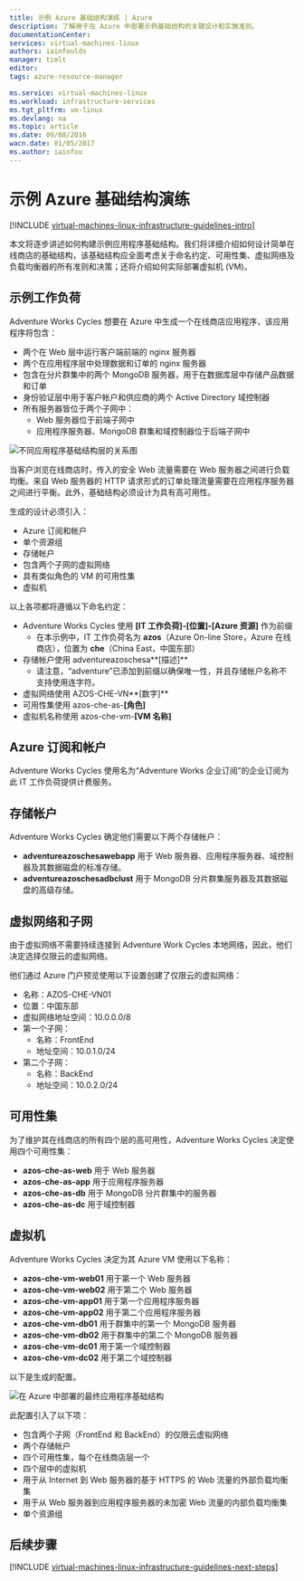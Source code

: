 ```yaml
---
title: 示例 Azure 基础结构演练 | Azure
description: 了解用于在 Azure 中部署示例基础结构的关键设计和实施准则。
documentationCenter: 
services: virtual-machines-linux
authors: iainfoulds
manager: timlt
editor: 
tags: azure-resource-manager

ms.service: virtual-machines-linux
ms.workload: infrastructure-services
ms.tgt_pltfrm: vm-linux
ms.devlang: na
ms.topic: article
ms.date: 09/08/2016
wacn.date: 01/05/2017
ms.author: iainfou
---
```


# 示例 Azure 基础结构演练

[!INCLUDE [virtual-machines-linux-infrastructure-guidelines-intro](../../includes/virtual-machines-linux-infrastructure-guidelines-intro.md)]

本文将逐步讲述如何构建示例应用程序基础结构。我们将详细介绍如何设计简单在线商店的基础结构，该基础结构应全面考虑关于命名约定、可用性集、虚拟网络及负载均衡器的所有准则和决策；还将介绍如何实际部署虚拟机 (VM)。

## 示例工作负荷

Adventure Works Cycles 想要在 Azure 中生成一个在线商店应用程序，该应用程序将包含：

- 两个在 Web 层中运行客户端前端的 nginx 服务器
- 两个在应用程序层中处理数据和订单的 nginx 服务器
- 包含在分片群集中的两个 MongoDB 服务器，用于在数据库层中存储产品数据和订单
- 身份验证层中用于客户帐户和供应商的两个 Active Directory 域控制器
- 所有服务器皆位于两个子网中：
    - Web 服务器位于前端子网中
    - 应用程序服务器、MongoDB 群集和域控制器位于后端子网中

![不同应用程序基础结构层的关系图](./media/virtual-machines-common-infrastructure-service-guidelines/example-tiers.png)

当客户浏览在线商店时，传入的安全 Web 流量需要在 Web 服务器之间进行负载均衡。来自 Web 服务器的 HTTP 请求形式的订单处理流量需要在应用程序服务器之间进行平衡。此外，基础结构必须设计为具有高可用性。

生成的设计必须引入：

- Azure 订阅和帐户
- 单个资源组
- 存储帐户
- 包含两个子网的虚拟网络
- 具有类似角色的 VM 的可用性集
- 虚拟机

以上各项都将遵循以下命名约定：

- Adventure Works Cycles 使用 **[IT 工作负荷]-[位置]-[Azure 资源]** 作为前缀
    - 在本示例中，IT 工作负荷名为 **azos**（Azure On-line Store，Azure 在线商店），位置为 **che**（China East，中国东部）
- 存储帐户使用 adventureazoschesa**[描述]**
    - 请注意，“adventure”已添加到前缀以确保唯一性，并且存储帐户名称不支持使用连字符。
- 虚拟网络使用 AZOS-CHE-VN**[数字]**
- 可用性集使用 azos-che-as-**[角色]**
- 虚拟机名称使用 azos-che-vm-**[VM 名称]**

## Azure 订阅和帐户

Adventure Works Cycles 使用名为“Adventure Works 企业订阅”的企业订阅为此 IT 工作负荷提供计费服务。

## 存储帐户

Adventure Works Cycles 确定他们需要以下两个存储帐户：

- **adventureazoschesawebapp** 用于 Web 服务器、应用程序服务器、域控制器及其数据磁盘的标准存储。
- **adventureazoschesadbclust** 用于 MongoDB 分片群集服务器及其数据磁盘的高级存储。

## 虚拟网络和子网

由于虚拟网络不需要持续连接到 Adventure Work Cycles 本地网络，因此，他们决定选择仅限云的虚拟网络。

他们通过 Azure 门户预览使用以下设置创建了仅限云的虚拟网络：

- 名称：AZOS-CHE-VN01
- 位置：中国东部
- 虚拟网络地址空间：10.0.0.0/8
- 第一个子网：
    - 名称：FrontEnd
    - 地址空间：10.0.1.0/24
- 第二个子网：
    - 名称：BackEnd
    - 地址空间：10.0.2.0/24

## 可用性集

为了维护其在线商店的所有四个层的高可用性，Adventure Works Cycles 决定使用四个可用性集：

- **azos-che-as-web** 用于 Web 服务器
- **azos-che-as-app** 用于应用程序服务器
- **azos-che-as-db** 用于 MongoDB 分片群集中的服务器
- **azos-che-as-dc** 用于域控制器

## 虚拟机

Adventure Works Cycles 决定为其 Azure VM 使用以下名称：

- **azos-che-vm-web01** 用于第一个 Web 服务器
- **azos-che-vm-web02** 用于第二个 Web 服务器
- **azos-che-vm-app01** 用于第一个应用程序服务器
- **azos-che-vm-app02** 用于第二个应用程序服务器
- **azos-che-vm-db01** 用于群集中的第一个 MongoDB 服务器
- **azos-che-vm-db02** 用于群集中的第二个 MongoDB 服务器
- **azos-che-vm-dc01** 用于第一个域控制器
- **azos-che-vm-dc02** 用于第二个域控制器

以下是生成的配置。

![在 Azure 中部署的最终应用程序基础结构](./media/virtual-machines-common-infrastructure-service-guidelines/example-config.png)

此配置引入了以下项：

- 包含两个子网（FrontEnd 和 BackEnd）的仅限云虚拟网络
- 两个存储帐户
- 四个可用性集，每个在线商店层一个
- 四个层中的虚拟机
- 用于从 Internet 到 Web 服务器的基于 HTTPS 的 Web 流量的外部负载均衡集
- 用于从 Web 服务器到应用程序服务器的未加密 Web 流量的内部负载均衡集
- 单个资源组

## <a name="next-steps"></a> 后续步骤

[!INCLUDE [virtual-machines-linux-infrastructure-guidelines-next-steps](../../includes/virtual-machines-linux-infrastructure-guidelines-next-steps.md)]

<!---HONumber=Mooncake_Quality_Review_1215_2016-->
